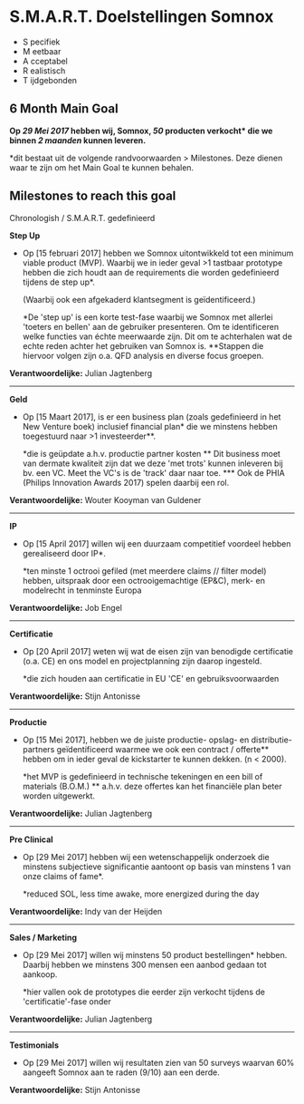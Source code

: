 # S.M.A.R.T. Doelstellingen Somnox

- S pecifiek
- M eetbaar
- A cceptabel
- R ealistisch
- T ijdgebonden

## 6 Month Main Goal

__Op *29 Mei 2017* hebben wij, Somnox, *50* producten verkocht* die we binnen *2 maanden* kunnen leveren.__

*dit bestaat uit de volgende randvoorwaarden > Milestones. Deze dienen waar te zijn om het Main Goal te kunnen behalen. 

## Milestones to reach this goal

Chronologish / S.M.A.R.T. gedefinieerd

**Step Up**

- Op [15 februari 2017]  hebben we Somnox uitontwikkeld tot een minimum viable product (MVP). Waarbij we in ieder geval >1 tastbaar prototype hebben die zich houdt aan de requirements die worden gedefinieerd tijdens de step up*. 

	(Waarbij ook een afgekaderd klantsegment is geïdentificeerd.) 

	*De 'step up' is een korte test-fase waarbij we Somnox met allerlei 'toeters en bellen' aan de gebruiker presenteren. Om te identificeren welke functies van échte meerwaarde zijn. Dit om te achterhalen wat de echte reden achter het gebruiken van Somnox is.
	**Stappen die hiervoor volgen zijn o.a. QFD analysis en diverse focus groepen.  
	
**Verantwoordelijke:** Julian Jagtenberg  
  
    
      
        
	  
	    
	      
	      
	
-----------------

**Geld**

- Op [15 Maart 2017], is er een business plan (zoals gedefinieerd in het New Venture boek) inclusief financial plan* die we minstens hebben toegestuurd naar >1 investeerder**. 

	*die is geüpdate a.h.v. productie partner kosten
	** Dit business moet van dermate kwaliteit zijn dat we deze 'met trots' kunnen inleveren bij bv. een VC. Meet the VC's is de 		'track' daar naar toe. 
	*** Ook de PHIA (Philips Innovation Awards 2017) spelen daarbij een rol.  
	
	
**Verantwoordelijke:** Wouter Kooyman van Guldener
	
-----------------	

**IP**

- Op [15 April 2017] willen wij een duurzaam competitief voordeel hebben gerealiseerd door IP*.

	*ten minste 1 octrooi gefiled (met meerdere claims // filter model) hebben, uitspraak door een octrooigemachtige (EP&C), merk- en modelrecht in tenminste Europa  
	
	
**Verantwoordelijke:** Job Engel

-----------------

**Certificatie**

- Op [20 April 2017] weten wij wat de eisen zijn van benodigde certificatie (o.a. CE) en ons model en projectplanning zijn daarop ingesteld. 

	*die zich houden aan certificatie in EU 'CE' en gebruiksvoorwaarden  
	
**Verantwoordelijke:** Stijn Antonisse
	
-----------------

**Productie**
  
- Op [15 Mei 2017], hebben we de juiste productie- opslag- en distributie- partners geïdentificeerd waarmee we ook een contract / offerte** hebben om in ieder geval de kickstarter te kunnen dekken. (n < 2000).

	*het MVP is gedefinieerd in technische tekeningen en een bill of materials (B.O.M.)
	** a.h.v. deze offertes kan het financiële plan beter worden uitgewerkt.  
	
**Verantwoordelijke:** Julian Jagtenberg
	
-----------------

**Pre Clinical** 

- Op [29 Mei 2017] hebben wij een wetenschappelijk onderzoek die minstens subjectieve significantie aantoont op basis van minstens 1 van onze claims of fame*. 

	*reduced SOL, less time awake, more energized during the day   
	
**Verantwoordelijke:** Indy van der Heijden
	
-----------------

**Sales / Marketing**

- Op [29 Mei 2017] willen wij minstens 50 product bestellingen* hebben. Daarbij hebben we minstens 300 mensen een aanbod gedaan tot aankoop.

	*hier vallen ook de prototypes die eerder zijn verkocht tijdens de 'certificatie'-fase onder    
	
	
**Verantwoordelijke:** Julian Jagtenberg
	
-----------------

**Testimonials**

- Op [29 Mei 2017] willen wij resultaten zien van 50 surveys waarvan 60% aangeeft Somnox aan te raden (9/10) aan een derde.  


**Verantwoordelijke:** Stijn Antonisse




